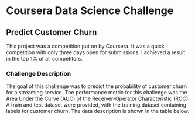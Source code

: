 # Coursera Data Science Challenge
## Predict Customer Churn
This project was a competition put on by Coursera. It was a quick competition with only three days open for submissions. I achieved a result in the top 1% of all competitors.
### Challenge Description
The goal of this challenge was to predict the probability of customer churn for a streaming service. The performance metric for this challenge was the Area Under the Curve (AUC) of the Receiver-Operator Characteristic (ROC). A train and test dataset were provided, with the training dataset containing labels for customer churn. The data description is shown in the table below.
